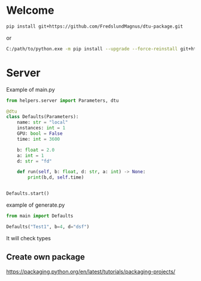 # Welcome
```bash
pip install git+https://github.com/FredslundMagnus/dtu-package.git
```
or 
```bash
C:/path/to/python.exe -m pip install --upgrade --force-reinstall git+https://github.com/FredslundMagnus/dtu-package.git
```

# Server
Example of main.py
```python
from helpers.server import Parameters, dtu

@dtu
class Defaults(Parameters):
    name: str = "local"
    instances: int = 1
    GPU: bool = False
    time: int = 3600

    b: float = 2.0
    a: int = 1
    d: str = "fd"

    def run(self, b: float, d: str, a: int) -> None:
        print(b,d, self.time)


Defaults.start()
```

example of generate.py
```python
from main import Defaults

Defaults("Test1", b=4, d="dsf")
```
It will check types

## Create own package
https://packaging.python.org/en/latest/tutorials/packaging-projects/